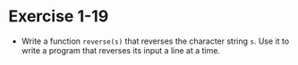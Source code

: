 # Exercise 1-19

* Write a function `reverse(s)` that reverses the character string `s`. Use it to write a program that reverses its input a line at a time.
